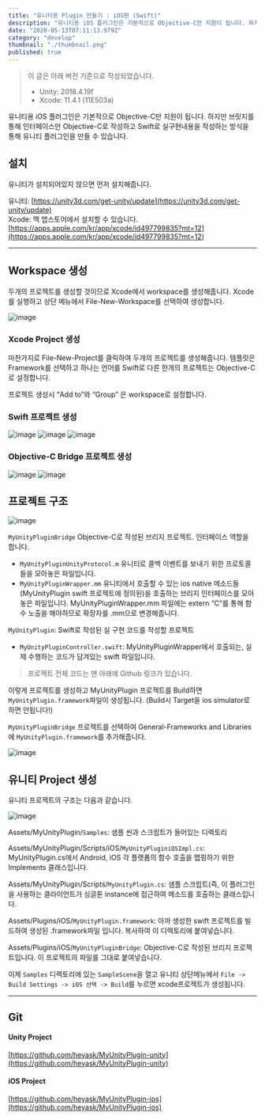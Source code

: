 ```yaml
---
title: "유니티용 Plugin 만들기 : iOS편 (Swift)"
description: "유니티용 iOS 플러그인은 기본적으로 Objective-C만 지원이 됩니다. 하지만 브릿지를 통해 인터페이스만 Objective-C로 작성하고 Swift로 실구현내용을 작성하는 방식을 통해 유니티 플러그인을 만들 수 있습니다. 유니티가 설치되어있지 않으면 먼저 설치해줍니다."
date: "2020-05-13T07:11:13.979Z"
category: "develop"
thumbnail: "./thumbnail.png"
published: true
---
```


> 이 글은 아래 버전 기준으로 작성되었습니다.
> 
> - Unity: 2018.4.19f  
> - Xcode: 11.4.1 (11E503a)


유니티용 iOS 플러그인은 기본적으로 Objective-C만 지원이 됩니다. 하지만 브릿지를 통해 인터페이스만 Objective-C로 작성하고 Swift로 실구현내용을 작성하는 방식을 통해 유니티 플러그인을 만들 수 있습니다.

## 설치

유니티가 설치되어있지 않으면 먼저 설치해줍니다.

유니티: [https://unity3d.com/get-unity/update](https://unity3d.com/get-unity/update)  
Xcode: 맥 앱스토어에서 설치할 수 있습니다. [https://apps.apple.com/kr/app/xcode/id497799835?mt=12](https://apps.apple.com/kr/app/xcode/id497799835?mt=12)

---

## Workspace 생성

두개의 프로젝트를 생성할 것이므로 Xcode에서 workspace를 생성해줍니다. Xcode를 실행하고 상단 메뉴에서 File-New-Workspace를 선택하여 생성합니다.

![image](./asset-1.png)

### Xcode Project 생성

마찬가지로 File-New-Project를 클릭하여 두개의 프로젝트를 생성해줍니다. 템플릿은 Framework를 선택하고 하나는 언어를 Swift로 다른 한개의 프로젝트는 Objective-C로 설정합니다.

프로젝트 생성시 “Add to”와 “Group” 은 workspace로 설정합니다.

### Swift 프로젝트 생성

![image](./asset-2.png)
![image](./asset-3.png)
![image](./asset-4.png)


### Objective-C Bridge 프로젝트 생성

![image](./asset-5.png)
![image](./asset-6.png)


## 프로젝트 구조

![image](./asset-7.png)

`MyUnityPluginBridge` Objective-C로 작성된 브리지 프로젝트. 인터페이스 역할을 합니다.
- `MyUnityPluginUnityProtocol.m` 유니티로 콜백 이벤트를 보내기 위한 프로토콜들을 모아놓은 파일입니다.  
- `MyUnityPluginWrapper.mm` 유니티에서 호출할 수 있는 ios native 메소드들(MyUnityPlugin swift 프로젝트에 정의된)을 호출하는 브리지 인터페이스를 모아놓은 파일입니다. MyUnityPluginWrapper.mm 파일에는 extern “C”를 통해 함수 노출을 해야하므로 확장자를 .mm으로 변경해줍니다.

`MyUnityPlugin`: Swift로 작성된 실 구현 코드를 작성할 프로젝트  
- `MyUnityPluginController.swift`: MyUnityPluginWrapper에서 호출되는, 실제 수행하는 코드가 담겨있는 swift 파일입니다.

> 프로젝트 전체 코드는 맨 아래에 Github 링크가 있습니다.

이렇게 프로젝트를 생성하고 MyUnityPlugin 프로젝트를 Build하면 `MyUnityPlugin.framework`파일이 생성됩니다. (Build시 Target을 ios simulator로 하면 안됩니다!)

`MyUnityPluginBridge` 프로젝트를 선택하여 General-Frameworks and Libraries에 `MyUnityPlugin.framework`를 추가해줍니다.

![image](./asset-8.png)


## 유니티 Project 생성

유니티 프로젝트의 구조는 다음과 같습니다.

![image](./asset-9.png)

Assets/MyUnityPlugin/`Samples`: 샘플 씬과 스크립트가 들어있는 디렉토리

Assets/MyUnityPlugin/Scripts/iOS/`MyUnityPluginiOSImpl.cs`: MyUnityPlugin.cs에서 Android, iOS 각 플랫폼의 함수 호출을 맵핑하기 위한 Implements 클래스입니다.  

Assets/MyUnityPlugin/Scripts/`MyUnityPlugin.cs`: 샘플 스크립트(즉, 이 플러그인을 사용하는 클라이언트가 싱글톤 instance에 접근하여 메소드를 호출하는 클래스입니다.

Assets/Plugins/iOS/`MyUnityPlugin.framework`: 아까 생성한 swift 프로젝트를 빌드하여 생성된 .framework파일 입니다. 복사하여 이 디렉토리에 붙여넣습니다.

Assets/Plugins/iOS/`MyUnityPluginBridge`: Objective-C로 작성된 브리지 프로젝트입니다. 이 프로젝트의 파일를 그대로 붙여넣습니다.


이제 `Samples` 디렉토리에 있는 `SampleScene`을 열고 유니티 상단메뉴에서 `File -> Build Settings -> iOS 선택 -> Build`를 누르면 xcode프로젝트가 생성됩니다.

---

## Git

#### Unity Project

[https://github.com/heyask/MyUnityPlugin-unity](https://github.com/heyask/MyUnityPlugin-unity)


#### iOS Project

[https://github.com/heyask/MyUnityPlugin-ios](https://github.com/heyask/MyUnityPlugin-ios)
